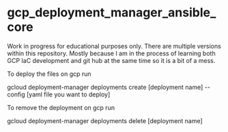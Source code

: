 # gcp_deployment_manager_ansible_core
Work in progress for educational purposes only.
There are multiple versions within this repository.  Mostly because I am in the process of learning both GCP IaC development and git hub at the same time so it is a bit of a mess.

To deploy the files on gcp run

gcloud deployment-manager deployments create [deployment name] --config [yaml file you want to deploy]

To remove the deployment on gcp run

gcloud deployment-manager deployments delete [deployment name]
